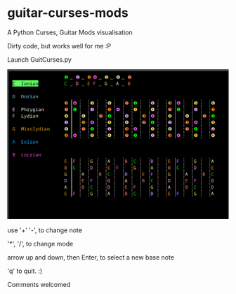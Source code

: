 # guitar-curses-mods
A Python Curses, Guitar Mods visualisation

Dirty code, but works well for me :P

Launch GuitCurses.py

![Terminal snapshot](./guit_curses_snapshot.png?raw=true)

use '+' '-', to change note

'*', '/', to change mode

arrow up and down, then Enter, to select a new base note

'q' to quit. :)

Comments welcomed

